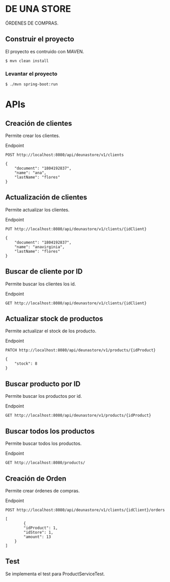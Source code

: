 # DE UNA STORE

ÓRDENES DE COMPRAS.

## Construir el proyecto

El proyecto es contruido con MAVEN.

```console
$ mvn clean install
```

### Levantar el proyecto

```console
$ ./mvn spring-boot:run

```

# APIs



## Creación de clientes
Permite crear los clientes.

Endpoint

```text
POST http://localhost:8080/api/deunastore/v1/clients
```
```console
{
    "document": "1804192837",
    "name": "ana",
    "lastName": "flores"
}

```
## Actualización de clientes
Permite actualizar los clientes.

Endpoint

```text
PUT http://localhost:8080/api/deunastore/v1/clients/{idClient}
```
```console
{
    "document": "1804192837",
    "name": "anavirginia",
    "lastName": "flores"
}

```
## Buscar de cliente por ID
Permite buscar los clientes los id.

Endpoint

```text
GET http://localhost:8080/api/deunastore/v1/clients/{idClient}
```

## Actualizar stock de productos
Permite actualizar el stock de los producto.

Endpoint

```text
PATCH http://localhost:8080/api/deunastore/v1/products/{idProduct}
```
```console
{
    "stock": 8
}
```
## Buscar producto por ID
Permite buscar los productos por id.

Endpoint

```text
GET http://localhost:8080/api/deunastore/v1/products/{idProduct}
```

## Buscar todos los productos
Permite buscar todos los productos.

Endpoint

```text
GET http://localhost:8080/products/
```


## Creación de Orden
Permite crear órdenes de compras.

Endpoint

```text
POST http://localhost:8080/api/deunastore/v1/clients/{idClient}/orders
```
```console
[
        {
        "idProduct": 1,
        "idStore": 1,
        "amount": 13
    }
]

```

## Test

Se implementa el test para ProductServiceTest.




